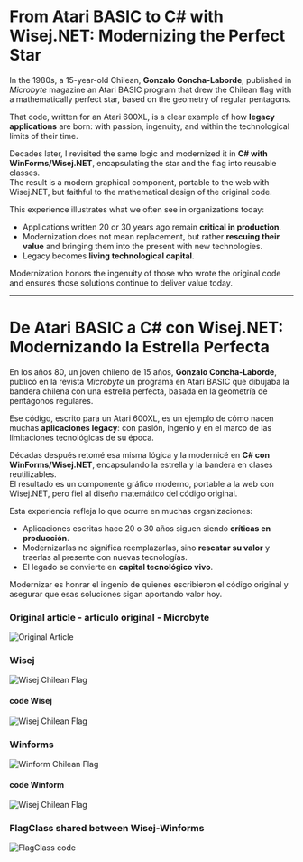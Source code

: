 # From Atari BASIC to C# with Wisej.NET: Modernizing the Perfect Star

In the 1980s, a 15-year-old Chilean, **Gonzalo Concha-Laborde**, published in *Microbyte* magazine an Atari BASIC program that drew the Chilean flag with a mathematically perfect star, based on the geometry of regular pentagons.

That code, written for an Atari 600XL, is a clear example of how **legacy applications** are born: with passion, ingenuity, and within the technological limits of their time.

Decades later, I revisited the same logic and modernized it in **C# with WinForms/Wisej.NET**, encapsulating the star and the flag into reusable classes.  
The result is a modern graphical component, portable to the web with Wisej.NET, but faithful to the mathematical design of the original code.

This experience illustrates what we often see in organizations today:

- Applications written 20 or 30 years ago remain **critical in production**.  
- Modernization does not mean replacement, but rather **rescuing their value** and bringing them into the present with new technologies.  
- Legacy becomes **living technological capital**.

Modernization honors the ingenuity of those who wrote the original code and ensures those solutions continue to deliver value today.

---

# De Atari BASIC a C# con Wisej.NET: Modernizando la Estrella Perfecta

En los años 80, un joven chileno de 15 años, **Gonzalo Concha-Laborde**, publicó en la revista *Microbyte* un programa en Atari BASIC que dibujaba la bandera chilena con una estrella perfecta, basada en la geometría de pentágonos regulares.

Ese código, escrito para un Atari 600XL, es un ejemplo de cómo nacen muchas **aplicaciones legacy**: con pasión, ingenio y en el marco de las limitaciones tecnológicas de su época.

Décadas después retomé esa misma lógica y la modernicé en **C# con WinForms/Wisej.NET**, encapsulando la estrella y la bandera en clases reutilizables.  
El resultado es un componente gráfico moderno, portable a la web con Wisej.NET, pero fiel al diseño matemático del código original.

Esta experiencia refleja lo que ocurre en muchas organizaciones:

- Aplicaciones escritas hace 20 o 30 años siguen siendo **críticas en producción**.  
- Modernizarlas no significa reemplazarlas, sino **rescatar su valor** y traerlas al presente con nuevas tecnologías.  
- El legado se convierte en **capital tecnológico vivo**.

Modernizar es honrar el ingenio de quienes escribieron el código original y asegurar que esas soluciones sigan aportando valor hoy.

### Original article - artículo original - Microbyte
![Original Article](doc/Original_Microbyte_Magazine_Article.png)

### Wisej
![Wisej Chilean Flag](doc/Wisej_Chilean_Flag.png)

#### code Wisej
![Wisej Chilean Flag](doc/Wisej_Chilean_Flag_Code.png)

### Winforms
![Winform Chilean Flag](doc/Winform_Chilean_Flag.png)

#### code Winform
![Wisej Chilean Flag](doc/Winform_Chilean_Flag_Code.png)

### FlagClass shared between Wisej-Winforms
![FlagClass code](doc/FlagDrawerClass.png)